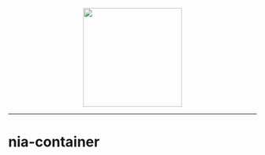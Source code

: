 <p align="center">
  <img width="200" src="https://raw.githubusercontent.com/firefly-cpp/https://github.com/firefly-cpp/nia-container/main/.github/imgs/NiaLogos.png">
</p>

---

# nia-container
